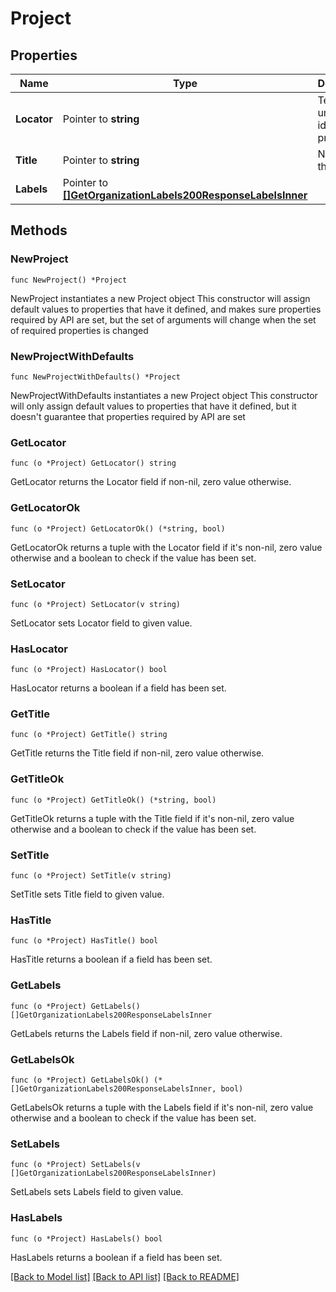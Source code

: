 # Project

## Properties

Name | Type | Description | Notes
------------ | ------------- | ------------- | -------------
**Locator** | Pointer to **string** | Text ID that uniquely identifies a project | [optional] 
**Title** | Pointer to **string** | Name of the project | [optional] 
**Labels** | Pointer to [**[]GetOrganizationLabels200ResponseLabelsInner**](GetOrganizationLabels200ResponseLabelsInner.md) |  | [optional] 

## Methods

### NewProject

`func NewProject() *Project`

NewProject instantiates a new Project object
This constructor will assign default values to properties that have it defined,
and makes sure properties required by API are set, but the set of arguments
will change when the set of required properties is changed

### NewProjectWithDefaults

`func NewProjectWithDefaults() *Project`

NewProjectWithDefaults instantiates a new Project object
This constructor will only assign default values to properties that have it defined,
but it doesn't guarantee that properties required by API are set

### GetLocator

`func (o *Project) GetLocator() string`

GetLocator returns the Locator field if non-nil, zero value otherwise.

### GetLocatorOk

`func (o *Project) GetLocatorOk() (*string, bool)`

GetLocatorOk returns a tuple with the Locator field if it's non-nil, zero value otherwise
and a boolean to check if the value has been set.

### SetLocator

`func (o *Project) SetLocator(v string)`

SetLocator sets Locator field to given value.

### HasLocator

`func (o *Project) HasLocator() bool`

HasLocator returns a boolean if a field has been set.

### GetTitle

`func (o *Project) GetTitle() string`

GetTitle returns the Title field if non-nil, zero value otherwise.

### GetTitleOk

`func (o *Project) GetTitleOk() (*string, bool)`

GetTitleOk returns a tuple with the Title field if it's non-nil, zero value otherwise
and a boolean to check if the value has been set.

### SetTitle

`func (o *Project) SetTitle(v string)`

SetTitle sets Title field to given value.

### HasTitle

`func (o *Project) HasTitle() bool`

HasTitle returns a boolean if a field has been set.

### GetLabels

`func (o *Project) GetLabels() []GetOrganizationLabels200ResponseLabelsInner`

GetLabels returns the Labels field if non-nil, zero value otherwise.

### GetLabelsOk

`func (o *Project) GetLabelsOk() (*[]GetOrganizationLabels200ResponseLabelsInner, bool)`

GetLabelsOk returns a tuple with the Labels field if it's non-nil, zero value otherwise
and a boolean to check if the value has been set.

### SetLabels

`func (o *Project) SetLabels(v []GetOrganizationLabels200ResponseLabelsInner)`

SetLabels sets Labels field to given value.

### HasLabels

`func (o *Project) HasLabels() bool`

HasLabels returns a boolean if a field has been set.


[[Back to Model list]](../README.md#documentation-for-models) [[Back to API list]](../README.md#documentation-for-api-endpoints) [[Back to README]](../README.md)


